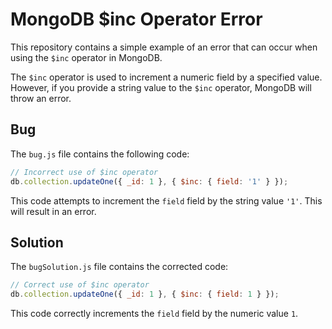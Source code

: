 # MongoDB $inc Operator Error

This repository contains a simple example of an error that can occur when using the `$inc` operator in MongoDB.

The `$inc` operator is used to increment a numeric field by a specified value.  However, if you provide a string value to the `$inc` operator, MongoDB will throw an error.

## Bug

The `bug.js` file contains the following code:

```javascript
// Incorrect use of $inc operator
db.collection.updateOne({ _id: 1 }, { $inc: { field: '1' } });
```

This code attempts to increment the `field` field by the string value `'1'`. This will result in an error.

## Solution

The `bugSolution.js` file contains the corrected code:

```javascript
// Correct use of $inc operator
db.collection.updateOne({ _id: 1 }, { $inc: { field: 1 } });
```

This code correctly increments the `field` field by the numeric value `1`.

